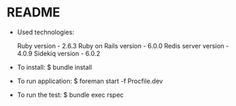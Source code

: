 # README

* Used technologies:

  Ruby version - 2.6.3
  Ruby on Rails version - 6.0.0
  Redis server version - 4.0.9
  Sidekiq version - 6.0.2

* To install:
  $ bundle install

* To run application:
  $ foreman start -f Procfile.dev

* To run the test:
  $ bundle exec rspec
